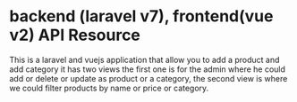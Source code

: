 # backend (laravel v7), frontend(vue v2) API Resource

This is a laravel and vuejs application that allow you to add a product and add category it has two views the first one is for the admin where he could add or delete or update as product or a category, the second view is where we could filter products by name or price or category.
